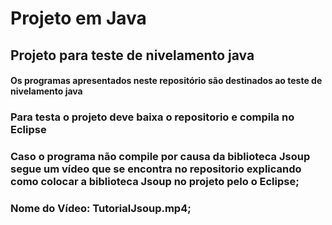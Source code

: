 # Projeto em Java <br>
## Projeto para teste de nivelamento java <br>
#### Os programas apresentados neste repositório são destinados ao teste de nivelamento java<br>
### Para testa o projeto deve baixa o repositorio e compila no Eclipse<br>
### Caso o programa não compile por causa da biblioteca Jsoup segue um vídeo que se encontra no repositorio explicando como colocar a biblioteca Jsoup no projeto pelo o Eclipse;
### Nome do Vídeo: TutorialJsoup.mp4;